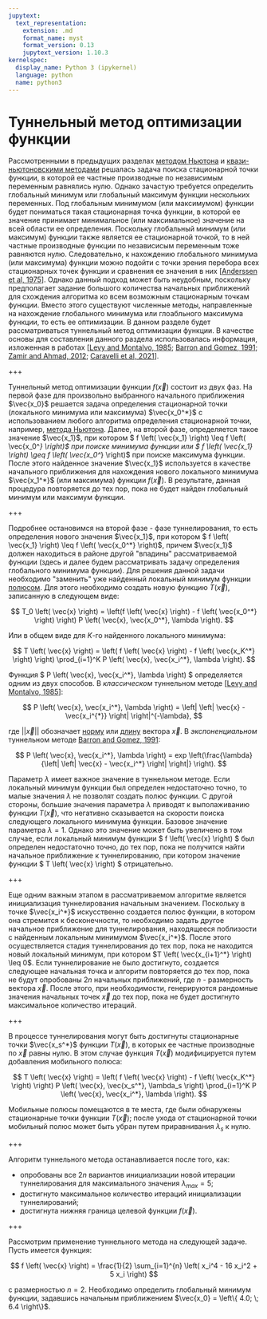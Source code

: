 ```yaml
---
jupytext:
  text_representation:
    extension: .md
    format_name: myst
    format_version: 0.13
    jupytext_version: 1.10.3
kernelspec:
  display_name: Python 3 (ipykernel)
  language: python
  name: python3
---
```


<a id='math-om-tunneling'></a>
# Туннельный метод оптимизации функции
Рассмотренными в предыдущих разделах [методом Ньютона](./OM-1-Newton.html#math-om-newton) и [квази-ньютоновскими методами](./OM-2-QNewton.html#math-om-qnewton) решалась задача поиска стационарной точки функции, в которой ее частные производные по независимым переменным равнялись нулю. Однако зачастую требуется определить глобальный минимум или глобальный максимум функции нескольких переменных. Под глобальным минимумом (или максимумом) функции будет пониматься такая стационарная точка функции, в которой ее значение принимает минимальное (или максимальное) значение на всей области ее определения. Поскольку глобальный минимум (или максимум) функции также является ее стационарной точкой, то в ней частные производные функции по независисым переменным тоже равняются нулю. Следовательно, к нахождению глобального минимума (или максимума) функции можно подойти с точки зрения перебора всех стационарных точек функции и сравнения ее значения в них \[[Anderssen et al, 1975](https://doi.org/10.1007/BF00933849)\]. Однако данный подход может быть неудобным, поскольку предполагает задание большого количества начальных приближений для схождения алгоритма ко всем возможным стационарным точкам функции. Вместо этого существуют численные методы, направленные на нахождение глобального минимума или глоабльного максимума функции, то есть ее оптимизации. В данном разделе будет рассматриваться туннельный метод оптимизации функции. В качестве основы для составления данного раздела использовалась информация, изложенная в работах \[[Levy and Montalvo, 1985](https://doi.org/10.1137/0906002); [Barron and Gomez, 1991](https://www.researchgate.net/publication/313196925_The_exponential_tunneling_method); [Zamir and Ahmad, 2012](https://www.researchgate.net/publication/263544631_Classical_Tunneling_Function_versus_Exponential_Tunneling_Function_in_Tunneling_Algorithm); [Caravelli et al, 2021](https://doi.org/10.1126/sciadv.abh1542)\].

+++

Туннельный метод оптимизации функции $f \left( \vec{x} \right)$ состоит из двух фаз. На первой фазе для произвольно выбранного начального приближения $\vec{x_0}$ решается задача определения стационарной точки (локального минимума или максимума) $\vec{x_0^*}$ с использованием любого алгоритма определения стационарной точки, например, [метода Ньютона](./OM-1-Newton.ipynb#math-om-newton). Далее, на второй фазе, определяется такое значение $\vec{x_1}$, при котором $ f \left( \vec{x_1} \right) \leq f \left( \vec{x_0^*} \right)$ при поиске минимума функции или $ f \left( \vec{x_1} \right) \geq f \left( \vec{x_0^*} \right)$ при поиске максимума функции. После этого найденное значение $\vec{x_1}$ используется в качестве начального приближения для нахождения нового локального минимума $\vec{x_1^*}$ (или максимума) функции $f \left( \vec{x} \right)$. В результате, данная процедура повторяется до тех пор, пока не будет найден глобальный минимум или максимум функции.

+++

Подробнее остановимся на второй фазе - фазе туннелирования, то есть определения нового значения $\vec{x_1}$, при котором $ f \left( \vec{x_1} \right) \leq f \left( \vec{x_0^*} \right)$, причем $\vec{x_1}$ должен находиться в районе другой "впадины" рассматриваемой функции (здесь и далее будем рассматривать задачу определения глобального минимума функции). Для решения данной задачи необходимо "заменить" уже найденный локальный минимум функции [полюсом](https://en.wikipedia.org/wiki/Zeros_and_poles). Для этого необходимо создать новую функцию $T \left( \vec{x} \right)$, записанную в следующем виде:

$$ T_0 \left( \vec{x} \right) = \left(f \left( \vec{x} \right) - f \left( \vec{x_0^*} \right) \right) P \left( \vec{x}, \vec{x_0^*}, \lambda \right). $$

Или в общем виде для $K$-го найденного локального минимума:

$$ T \left( \vec{x} \right) = \left( f \left( \vec{x} \right) - f \left( \vec{x_K^*} \right) \right) \prod_{i=1}^K P \left( \vec{x}, \vec{x_i^*}, \lambda \right). $$

Функция $ P \left( \vec{x}, \vec{x_i^*}, \lambda \right) $ определяется одним из двух способов. В *классическом* туннельном методе \[[Levy and Montalvo, 1985](https://doi.org/10.1137/0906002)\]:

$$ P \left( \vec{x}, \vec{x_i^*}, \lambda \right) = \left| \left| \vec{x} - \vec{x_i^{*}} \right| \right|^{-\lambda}, $$

где $\left| \left| \vec{x} \right| \right|$ обозначает [норму](https://en.wikipedia.org/wiki/Norm_(mathematics)) или [длину](../1-LAB/LAB-2-VectorOperations.ipynb#math-lab-vector_operations) вектора $\vec{x}$. В *экспоненциальном* туннельном методе [Barron and Gomez, 1991](https://www.researchgate.net/publication/313196925_The_exponential_tunneling_method):

$$ P \left( \vec{x}, \vec{x_i^*}, \lambda \right) = exp \left(\frac{\lambda}{\left| \left| \vec{x} - \vec{x_i^*} \right| \right|} \right). $$

Параметр $\lambda$ имеет важное значение в туннельном методе. Если локальный минимум функции был определен недостаточно точно, то малые значения $\lambda$ не позволят создать полюс функции. С другой стороны, большие значения параметра $\lambda$ приводят к выполаживанию функции $T \left( \vec{x} \right)$, что негативно сказывается на скорости поиска следующего локального минимума функции. Базовое значение параметра $\lambda = 1$. Однако это значение может быть увеличено в том случае, если локальный минимум функции $ f \left( \vec{x} \right) $ был определен недостаточно точно, до тех пор, пока не получится найти начальное приближение к туннелированию, при котором значение функции $ T \left( \vec{x} \right) $ отрицательно.

+++

Еще одним важным этапом в рассматриваемом алгоритме является инициализация туннелирования начальным значением. Поскольку в точке $\vec{x_i^*}$ искусственно создается полюс функции, в котором она стремится к бесконечности, то необходимо задать другое начальное приближение для туннелирования, находящееся поблизости с найденным локальным минимумом $\vec{x_i^*}$. После этого осуществляется стадия туннелирования до тех пор, пока не находится новый локальный минимум, при котором $T \left( \vec{x_{i+1}^*} \right) \leq 0$. Если туннелирование не было достигнуто, создается следующее начальная точка и алгоритм повторяется до тех пор, пока не будут опробованы $2 n$ начальных приближений, где $n$ - размерность вектора $\vec{x}$. После этого, при необходимости, генерируются рандомные значения начальных точек $\vec{x}$ до тех пор, пока не будет достигнуто максимальное количество итераций.

+++

В процессе туннелирования могут быть достигнуты стационарные точки $\vec{x_s^*}$ функции $T \left( \vec{x} \right)$, в которых ее частные производные по $\vec{x}$ равны нулю. В этом случае функция $T \left( \vec{x} \right)$ модифицируется путем добавления мобильного полюса:

$$ T \left( \vec{x} \right) = \left( f \left( \vec{x} \right) - f \left( \vec{x_K^*} \right) \right) P \left( \vec{x}, \vec{x_s^*}, \lambda_s \right) \prod_{i=1}^K P \left( \vec{x}, \vec{x_i^*}, \lambda \right). $$

Мобильные полюсы помещаются в те места, где были обнаружены стационарные точки функции $T \left( \vec{x} \right)$; после ухода от стационарной точки мобильный полюс может быть убран путем приравнивания $\lambda_s$ к нулю.

+++

Алгоритм туннельного метода останавливается после того, как:
* опробованы все $2n$ вариантов инициализации новой итерации туннелирования для максимального значения $\lambda_{max} = 5$;
* достигнуто максимальное количество итераций инициализации туннелирований;
* достигнута нижняя граница целевой функции $f \left( \vec{x} \right)$.

+++

Рассмотрим применение туннельного метода на следующей задаче. Пусть имеется функция:

$$ f \left( \vec{x} \right) = \frac{1}{2} \sum_{i=1}^{n} \left( x_i^4 - 16 x_i^2 + 5 x_i \right) $$

с размерностью $n=2$. Необходимо определить глобальный минимум функции, задавшись начальным приближением $\vec{x_0} = \left\{ 4.0; \; 6.4 \right\}$.

